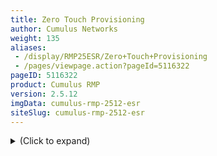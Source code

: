 ```yaml
---
title: Zero Touch Provisioning
author: Cumulus Networks
weight: 135
aliases:
 - /display/RMP25ESR/Zero+Touch+Provisioning
 - /pages/viewpage.action?pageId=5116322
pageID: 5116322
product: Cumulus RMP
version: 2.5.12
imgData: cumulus-rmp-2512-esr
siteSlug: cumulus-rmp-2512-esr
---
```

<details>

*Zero *touch provisioning** allows devices to be quickly deployed in
large-scale environments. Data center engineers only need to rack and
stack the switch, connect it to the management network, then install
Cumulus RMP via ONIE; the initial configuration gets invoked via ZTP.
Alternatively, you can insert a USB stick with the configuration so the
provisioning process can start automatically.

The provisioning framework allows for a one-time, user-provided script
to be executed. This script can be used to add the switch to a
configuration management (CM) platform such as
[puppet](http://puppetlabs.com/puppet/what-is-puppet),
[Chef](http://www.opscode.com), [CFEngine](https://cfengine.com), or
even a custom, home-grown tool.

In addition, you can use the `autoprovision` command in Cumulus RMP to
invoke your provisioning script.

Provisioning initially takes place over the management network and is
initiated via a DHCP hook. A DHCP option is used to specify a
configuration script. This script is then requested from the Web server
and executed locally on the switch.

<summary>(Click to expand) </summary>

## <span>Commands</span>

  - autoprovision

## <span>Zero Touch Provisioning Process</span>

The zero touch provisioning process involves these steps:

1.  The first time you boot Cumulus RMP, eth0 is configured for DHCP and
    makes a DHCP request.

2.  The DHCP server offers a lease to the switch.

3.  If option 239 is present in the response, the zero touch
    provisioning process itself will start.

4.  The zero touch provisioning process requests the contents of the
    script from the URL, sending additional [HTTP
    headers](#src-5116322_ZeroTouchProvisioning-http_headers) containing
    details about the switch.

5.  The script’s contents are parsed to ensure it contains the
    ` CUMULUS-AUTOPROVISIONING  `flag.

6.  If the ` CUMULUS-AUTOPROVISIONING  `flag is present, then the script
    executes locally on the switch.

7.  The return code of the script gets examined. If it is 0, then the
    provisioning state is marked as complete.

## <span>Specifying DHCP Option 239</span>

During the DHCP process over `eth0`, Cumulus RMP will request DHCP
option 239. This option is used to specify the custom provisioning
script.

For example, the ` dhcpd.conf  `file for an ISC DHCP server could look
like:

    option cumulus-provision-url code 239 = text;
    
    subnet 192.168.0.0 netmask 255.255.255.0 {
     range 192.168.0.100 192.168.0.200;
     option cumulus-provision-url "http://192.168.0.2/demo.sh";
    }

Additionally, the hostname of the switch can be specified via the
` host-name  `option:

    subnet 192.168.0.0 netmask 255.255.255.0 {
     range 192.168.0.100 192.168.0.200;
     option cumulus-provision-url "http://192.168.0.2/demo.sh";
     host dc1-tor-sw1 { hardware ethernet 44:38:39:00:1a:6b; fixed-address 192.168.0.101; option host-name "dc1-tor-sw1"; }
    }

<span id="src-5116322_ZeroTouchProvisioning-http_headers"></span>

## <span>HTTP Headers</span>

The following HTTP headers are sent in the request to the Web server to
retrieve the provisioning script:

    Header                        Value                 Example
    ------                        -----                 -------
    User-Agent                                          CumulusRMP-AutoProvision/0.4
    CUMULUS-ARCH                  CPU architecture      powerpc
    CUMULUS-BUILD                                       2.5.3-5c6829a-201309251712-final
    CUMULUS-LICENSE-INSTALLED     Either 0 or 1         1
    CUMULUS-MANUFACTURER                                dni
    CUMULUS-PRODUCTNAME                                 et-7448bf
    CUMULUS-SERIAL                                      XYZ123004
    CUMULUS-VERSION                                     2.5.3
    CUMULUS-PROV-COUNT                                  0
    CUMULUS-PROV-MAX                                    32

## <span>Script Requirements</span>

The script contents must contain the ` CUMULUS-AUTOPROVISIONING  `flag.
This can be in a comment or remark and does not needed to be echoed or
written to ` stdout  `.

The script can be written in any language currently supported by Cumulus
RMP, such as:

  - Perl

  - Python

  - Ruby

  - Shell

The script must return an exit code of 0 upon success, as this triggers
the provisioning process to be marked as complete.

## <span>Example Scripts</span>

Here is a simple script to install ` puppet  `:

    #!/bin/bash
    function error() {
      echo -e "\e[0;33mERROR: The Zero Touch Provisioning script failed while running the command $BASH_COMMAND at line $BASH_LINENO.\e[0m" >&2
      exit 1
    }
    trap error ERR
    apt-get update -y
    apt-get upgrade -y
    apt-get install puppet -y
    sed -i /etc/default/puppet -e 's/START=no/START=yes/'
    sed -i /etc/puppet/puppet.conf -e 's/\[main\]/\[main\]\npluginsync=true/'
    service puppet restart
    # CUMULUS-AUTOPROVISIONING
    exit 0

This script illustrates how to specify an internal APT mirror and
` puppet  `master:

    #!/bin/bash
    function error() {
      echo -e "\e[0;33mERROR: The Zero Touch Provisioning script failed while running the command $BASH_COMMAND at line $BASH_LINENO.\e[0m" >&2
      exit 1
    }
    trap error ERR
    sed -i /etc/apt/sources.list -e 's/repo.cumulusnetworks.com/labrepo.mycompany.com/'
    apt-get update -y
    apt-get upgrade -y
    apt-get install puppet -y
    sed -i /etc/default/puppet -e 's/START=no/START=yes/'
    sed -i /etc/puppet/puppet.conf -e 's/\[main\]/\[main\]\npluginsync=true/'
    sed -i /etc/puppet/puppet.conf -e 's/\[main\]/\[main\]\nserver=labpuppet.mycompany.com/'
    service puppet restart
    # CUMULUS-AUTOPROVISIONING
    exit 0

Now ` puppet  `can take over management of the switch, configuration
authentication, changing the default root password, and setting up
interfaces and routing protocols.

## <span>Using the autoprovision Command</span>

You can directly invoke an your provisioning script by running the
` autoprovision  `command. You can use this command to enable and
disable zero touch provisioning on the switch. Be sure to specify the
full path to the command, as in the examples below.

To enable zero touch provisioning, use the ` -e  `option:

    cumulus@switch:~$ sudo /usr/lib/cumulus/autoprovision -e

To run the provisioning script, use the ` -u  `option and include the
URL to the script:

    cumulus@switch:~$ sudo /usr/lib/cumulus/autoprovision -u http://192.168.0.1/ztp.sh

To disable zero touch provisioning, use the ` -x  `option:

    cumulus@switch:~$ sudo /usr/lib/cumulus/autoprovision -x

To enable startup discovery mode, without relying on DHCP when you boot
the switch, use the ` -s  `option:

    cumulus@switch:~$ sudo /usr/lib/cumulus/autoprovision -s

## <span>Notes</span>

  - During the development of a provisioning script, the switch may need
    to be reset.

  - You can use the Cumulus RMP ` cl-img-select  `-`i` command to cause
    the switch to reprovision itself and install a network operating
    system again using ONIE.

  - You can trigger the zero touch provisioning process when eth0 is set
    to use DHCP and one of the following events occur:
    
      - Booting the switch
    
      - Plugging a cable into or unplugging it from the eth0 port
    
      - Disconnecting then reconnecting the switch’s power cord

## <span>Configuration Files</span>

  - /var/lib/cumulus/autoprovision.conf

<article id="html-search-results" class="ht-content" style="display: none;">

</article>

<footer id="ht-footer">

</footer>

</details>
